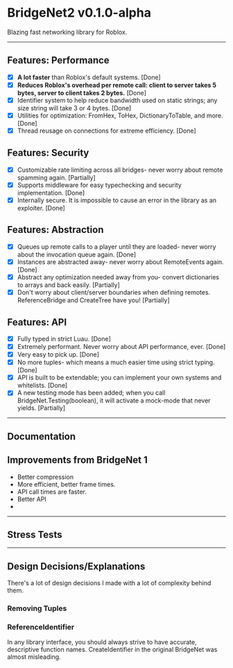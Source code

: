 # BridgeNet2 v0.1.0-alpha

Blazing fast networking library for Roblox.

---

## Features: Performance
- [x] **A lot faster** than Roblox's default systems. [Done]
- [x] **Reduces Roblox's overhead per remote call: client to server takes 5 bytes, server to client takes 2 bytes.** [Done]
- [x] Identifier system to help reduce bandwidth used on static strings; any size string will take 3 or 4 bytes. [Done]
- [x] Utilities for optimization: FromHex, ToHex, DictionaryToTable, and more. [Done]
- [x] Thread reusage on connections for extreme efficiency. [Done]

## Features: Security
- [x] Customizable rate limiting across all bridges- never worry about remote spamming again. [Partially]
- [x] Supports middleware for easy typechecking and security implementation. [Done]
- [x] Internally secure. It is impossible to cause an error in the library as an exploiter. [Done]

## Features: Abstraction
- [x] Queues up remote calls to a player until they are loaded- never worry about the invocation queue again. [Done]
- [x] Instances are abstracted away- never worry about RemoteEvents again. [Done]
- [x] Abstract any optimization needed away from you- convert dictionaries to arrays and back easily. [Partially]
- [x] Don't worry about client/server boundaries when defining remotes. ReferenceBridge and CreateTree have you!  [Partially]

## Features: API
- [x] Fully typed in strict Luau. [Done]
- [x] Extremely performant. Never worry about API performance, ever. [Done]
- [x] Very easy to pick up. [Done]
- [x] No more tuples- which means a much easier time using strict typing. [Done]
- [x] API is built to be extendable; you can implement your own systems and whitelists. [Done]
- [x] A new testing mode has been added; when you call BridgeNet.Testing(boolean), it will activate a mock-mode that never yields. [Partially]

---

## Documentation

## Improvements from BridgeNet 1

- Better compression
- More efficient, better frame times.
- API call times are faster.
- Better API
-

---

## Stress Tests

---

## Design Decisions/Explanations

There's a lot of design decisions I made with a lot of complexity behind them.

### Removing Tuples

### ReferenceIdentifier

In any library interface, you should always strive to have accurate, descriptive function names. CreateIdentifier in the original BridgeNet was almost misleading.

###
